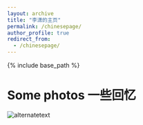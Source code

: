 ```yaml
---
layout: archive
title: "李潇的主页"
permalink: /chinesepage/
author_profile: true
redirect_from: 
  - /chinesepage/
---
```

{% include base_path %}


Some photos 一些回忆
======

<img src="https://xiaoli-cn.github.io/images/image-home.jpg" alt="alternatetext">